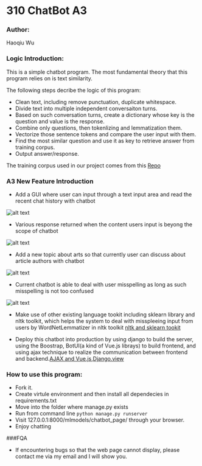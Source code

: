 # 310 ChatBot A3

### Author: 

Haoqiu Wu

### Logic Introduction: 

This is a simple chatbot program. The most fundamental theory that this program relies on is text similarity. 

The following steps decribe the logic of this program:
* Clean text, including remove punctuation, duplicate whitespace.
* Divide text into multiple independent conversaiton turns.
* Based on such conversation turns, create a dictionary whose key is the question and value is the response.
* Combine only questions, then tokenlizing and lemmatization them.
* Vectorize those sentence tokens and compare the user input with them.
* Find the most similar question and use it as key to retrieve answer from training corpus.
* Output answer/response.

The training corpus used in our project comes from this [Repo](https://github.com/gunthercox/chatterbot-corpus)

### A3 New Feature Introduction

* Add a GUI where user can input through a text input area and read the recent chat history with chatbot

![alt text](https://github.com/wuhaoqiu/simple-chatbot/blob/haoqiuwu/screenshots/gui.png)

* Various response returned when the content users input is beyong the scope of chatbot

![alt text](https://github.com/wuhaoqiu/simple-chatbot/blob/haoqiuwu/screenshots/five%20different%20response.png)

* Add a new topic about arts so that currently user can discuss about article authors with chatbot

![alt text](https://github.com/wuhaoqiu/simple-chatbot/blob/haoqiuwu/screenshots/new%20topic.png)

* Current chatbot is able to deal with user misspelling as long as such misspelling is not too confused

![alt text](https://github.com/wuhaoqiu/simple-chatbot/blob/haoqiuwu/screenshots/misspelling.png)

* Make use of other existing language tookit including sklearn library and nltk toolkit, which helps the system to deal with misspleeing input from users by WordNetLemmatizer in nltk toolkit
[nltk and sklearn tookit](https://github.com/wuhaoqiu/simple-chatbot/blob/haoqiuwu/cosc310/mysite/mlmodels/model_chatbot.py)

* Deploy this chatbot into production by using django to build the server, using the Boostrap, BotUI(a kind of Vue.js librays) to build frontend, and using ajax technique to realize the communication between frontend and backend.[AJAX and Vue.js](https://github.com/wuhaoqiu/simple-chatbot/blob/haoqiuwu/cosc310/mysite/mlmodels/templates/mlmodels/chatbot/chatbot.html),[Django.view](https://github.com/wuhaoqiu/simple-chatbot/blob/haoqiuwu/cosc310/mysite/mlmodels/views.py)

### How to use this program:
* Fork it.
* Create virtule environment and then install all dependecies in requirements.txt
* Move into the folder where manage.py exists
* Run from command line `python manage.py runserver`
* Visit 127.0.0.1:8000/mlmodels/chatbot_page/ through your browser.
* Enjoy chatting

###FQA
* If encountering bugs so that the web page cannot display, please contact me via my email and I will show you.




